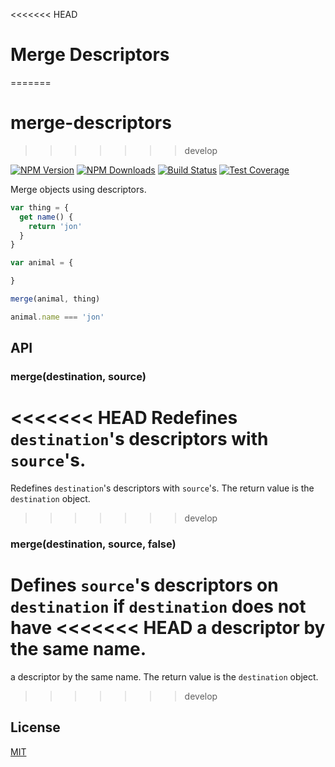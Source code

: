 <<<<<<< HEAD
# Merge Descriptors
=======
# merge-descriptors
>>>>>>> develop

[![NPM Version][npm-image]][npm-url]
[![NPM Downloads][downloads-image]][downloads-url]
[![Build Status][travis-image]][travis-url]
[![Test Coverage][coveralls-image]][coveralls-url]

Merge objects using descriptors.

```js
var thing = {
  get name() {
    return 'jon'
  }
}

var animal = {

}

merge(animal, thing)

animal.name === 'jon'
```

## API

### merge(destination, source)

<<<<<<< HEAD
Redefines `destination`'s descriptors with `source`'s.
=======
Redefines `destination`'s descriptors with `source`'s. The return value is the
`destination` object.
>>>>>>> develop

### merge(destination, source, false)

Defines `source`'s descriptors on `destination` if `destination` does not have
<<<<<<< HEAD
a descriptor by the same name.
=======
a descriptor by the same name. The return value is the `destination` object.
>>>>>>> develop

## License

[MIT](LICENSE)

[npm-image]: https://img.shields.io/npm/v/merge-descriptors.svg
[npm-url]: https://npmjs.org/package/merge-descriptors
[travis-image]: https://img.shields.io/travis/component/merge-descriptors/master.svg
[travis-url]: https://travis-ci.org/component/merge-descriptors
[coveralls-image]: https://img.shields.io/coveralls/component/merge-descriptors/master.svg
[coveralls-url]: https://coveralls.io/r/component/merge-descriptors?branch=master
[downloads-image]: https://img.shields.io/npm/dm/merge-descriptors.svg
[downloads-url]: https://npmjs.org/package/merge-descriptors
